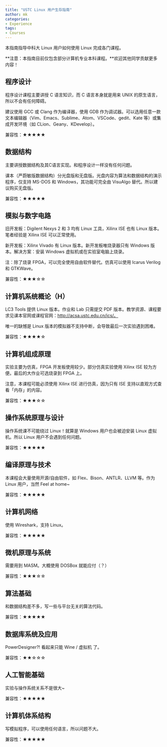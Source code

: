 ```yaml
---
title: "USTC Linux 用户生存指南"
author: mk
categories: 
- Experience
tags: 
- Courses
---
```


本指南指导中科大 Linux 用户如何使用 Linux 完成各门课程。

**注意：本指南目前仅包含部分计算机专业本科课程。**欢迎其他同学贡献更多内容！

## 程序设计

程序设计课程主要讲授 C 语言知识，而 C 语言本身就是用来 UNIX 的原生语言，所以不会有任何障碍。

建议使用 GCC 或 Clang 作为编译器，使用 GDB 作为调试器。可以选用任意一款文本编辑器（Vim、Emacs、Sublime、Atom、VSCode、gedit、Kate 等）或集成开发环境（如 CLion、Geany、KDevelop）。

兼容性：★★★★★

## 数据结构

主要讲授数据结构及其C语言实现。和程序设计一样没有任何问题。

课本（严蔚敏版数据结构）分光盘版和无盘版。光盘内容为算法和数据结构的演示程序，仅支持 MS-DOS 和 Windows，其功能可完全由 VisuAlgo 替代。所以建议购买无盘版。

兼容性：★★★★★

## 模拟与数字电路

旧开发板：Digilent Nexys 2 和 3 均有 Linux 工具，Xilinx ISE 也有 Linux 版本。笔者经验是 Xilinx ISE 可以正常使用。

新开发板：Xilinx Vivado 有 Linux 版本。新开发板唯烧录器只有 Windows 版本。解决方案：安装 Windows 虚拟机或在实验室电脑上烧录。

注：除了烧录 FPGA，可以完全使用自由软件替代。仿真可以使用 Icarus Verilog 和 GTKWave。

兼容性：★★★☆☆

## 计算机系统概论（H）

LC3 Tools 提供 Linux 版本。作业和 Lab 只需提交 PDF 版本。教学资源、课程要求见课本官网或课程官网：http://acsa.ustc.edu.cn/ics/。

唯一的缺憾是 Linux 版本的模拟器不支持中断，会导致最后一次实验遇到困难。

兼容性：★★★★☆

## 计算机组成原理

实验主要为仿真，FPGA 开发板使用较少。部分仿真实验使用 Xilinx ISE 较为方便。最后的大作业可选烧录到 FPGA 上。

注意，本课程可能必须使用 Xilinx ISE 进行仿真，因为只有 ISE 支持以直观方式查看「内存」的内容。

兼容性：★★★☆☆

## 操作系统原理与设计

操作系统课不可能绕过 Linux！就算是 Windows 用户也会被迫安装 Linux 虚拟机。所以 Linux 用户不会遇到任何问题。

兼容性：★★★★★

## 编译原理与技术

本课程会大量使用开源/自由软件，如 Flex、Bison、ANTLR、LLVM 等。作为 Linux 用户，当然 Feel at home~

兼容性：★★★★★

## 计算机网络

使用 Wireshark，支持 Linux。

兼容性：★★★★★

## 微机原理与系统

需要用到 MASM。大概使用 DOSBox 就能应付（？）

兼容性：★★★☆☆

## 算法基础

和数据结构差不多，写一些与平台无关的算法代码。

兼容性：★★★★★

## 数据库系统及应用

PowerDesigner?! 看起来只能 Wine / 虚拟机 了。

兼容性：★★☆☆☆

## 人工智能基础

实验与操作系统关系不是很大~

兼容性：★★★★★

## 计算机体系结构

写模拟程序，可以使用任何语言，所以问题不大。

兼容性：★★★★★